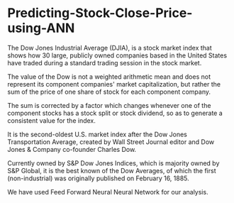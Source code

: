 # Predicting-Stock-Close-Price-using-ANN

The Dow Jones Industrial Average (DJIA), is a stock market index that shows how 30 large, publicly owned companies based in the United States have traded during a standard trading session in the stock market. 

The value of the Dow is not a weighted arithmetic mean and does not represent its component companies' market capitalization, but rather the sum of the price of one share of stock for each component company. 

The sum is corrected by a factor which changes whenever one of the component stocks has a stock split or stock dividend, so as to generate a consistent value for the index.

It is the second-oldest U.S. market index after the Dow Jones Transportation Average, created by Wall Street Journal editor and Dow Jones & Company co-founder Charles Dow. 

Currently owned by S&P Dow Jones Indices, which is majority owned by S&P Global, it is the best known of the Dow Averages, of which the first (non-industrial) was originally published on February 16, 1885.

We have used Feed Forward Neural Neural Network for our analysis.
